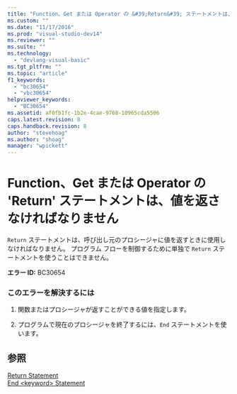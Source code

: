 ```yaml
---
title: "Function、Get または Operator の &#39;Return&#39; ステートメントは、値を返さなければなりません | Microsoft Docs"
ms.custom: ""
ms.date: "11/17/2016"
ms.prod: "visual-studio-dev14"
ms.reviewer: ""
ms.suite: ""
ms.technology: 
  - "devlang-visual-basic"
ms.tgt_pltfrm: ""
ms.topic: "article"
f1_keywords: 
  - "bc30654"
  - "vbc30654"
helpviewer_keywords: 
  - "BC30654"
ms.assetid: af0fb1fc-1b2e-4cae-9768-10965cda5506
caps.latest.revision: 8
caps.handback.revision: 8
author: "stevehoag"
ms.author: "shoag"
manager: "wpickett"
---
```

# Function、Get または Operator の &#39;Return&#39; ステートメントは、値を返さなければなりません
`Return` ステートメントは、呼び出し元のプロシージャに値を返すときに使用しなければなりません。 プログラム フローを制御するために単独で `Return` ステートメントを使うことはできません。  
  
 **エラー ID:** BC30654  
  
### このエラーを解決するには  
  
1.  関数またはプロシージャが返すことができる値を指定します。  
  
2.  プログラムで現在のプロシージャを終了するには、`End` ステートメントを使います。  
  
## 参照  
 [Return Statement](../Topic/Return%20Statement%20\(Visual%20Basic\).md)   
 [End \<keyword\> Statement](../Topic/End%20%3Ckeyword%3E%20Statement%20\(Visual%20Basic\).md)